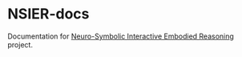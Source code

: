 # NSIER-docs
Documentation for [Neuro-Symbolic Interactive Embodied Reasoning](https://michaal94.github.io/NSIER) project.
